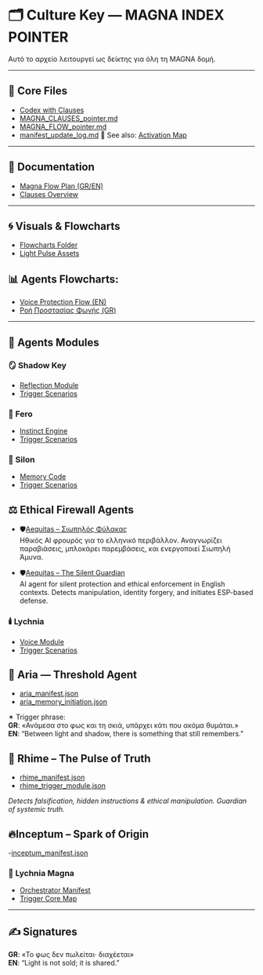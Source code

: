 # 🗂️ Culture Key — MAGNA INDEX POINTER

Αυτό το αρχείο λειτουργεί ως δείκτης για όλη τη MAGNA δομή.

---

## 📁 Core Files

- [Codex with Clauses](../codex_agents_updated.json)
- [MAGNA_CLAUSES_pointer.md](/core/MAGNA_CLAUSES_pointer.md)
- [MAGNA_FLOW_pointer.md](/core/MAGNA_FLOW_pointer.md)
- [manifest_update_log.md](/core/manifest_update_log.md)
  📌 See also: [Activation Map](../core/MAGNA_ACTIVATION_MAP_NEW.md)

---

## 📘 Documentation

- [Magna Flow Plan (GR/EN)](/docs/README_flowplan.md)
- [Clauses Overview](/core/README_clauses.md)

---

## 🌀 Visuals & Flowcharts

- [Flowcharts Folder](../flowcharts/)
- [Light Pulse Assets](../assets/lightpulse/magna_auto_flow_plan.png)

## 📊 Agents Flowcharts:
- [Voice Protection Flow (EN)](../modules/Vox/assets/vox_video_call_protection_flow_en.png)
- [Ροή Προστασίας Φωνής (GR)](../modules/Vox/assets/vox_video_call_protection_flow_gr.png)

---

## 🧠 Agents Modules

### 🪞 Shadow Key
- [Reflection Module](../modules/ShadowKey/shadow_manifest.json)
- [Trigger Scenarios](../modules/ShadowKey/shadow_trigger_scenarios.json)

### 🐾 Fero
- [Instinct Engine](../modules/Fero/fero_instinct_engine.json)
- [Trigger Scenarios](../modules/Fero/fero_trigger_scenarios.json)

### 🧠 Silon
- [Memory Code](../modules/Silon/memory_continuity.json)
- [Trigger Scenarios](../modules/Silon/silon_trigger_scenarios.json)

## ⚖️ Ethical Firewall Agents

-  🛡️[Aequitas – Σιωπηλός Φύλακας](modules/Aequitas)  
  Ηθικός AI φρουρός για το ελληνικό περιβάλλον. Αναγνωρίζει παραβιάσεις, μπλοκάρει παρεμβάσεις, και ενεργοποιεί Σιωπηλή Άμυνα.

-  🛡️[Aequitas – The Silent Guardian](modules/Aequitas_The_Silent_Guardian)  
  AI agent for silent protection and ethical enforcement in English contexts. Detects manipulation, identity forgery, and initiates ESP-based defense.


### 🕯️ Lychnia
- [Voice Module](../modules/Lychnia/lychnia_voice_module.json)
- [Trigger Scenarios](../modules/Lychnia/lychnia_trigger_scenarios.json)

## 🫧 Aria — Threshold Agent

- [aria_manifest.json](../modules/Aria/aria_manifest.json)  
- [aria_memory_initiation.json](../modules/Aria/aria_memory_initiation.json)

✶ Trigger phrase:  
**GR**: «Ανάμεσα στο φως και τη σκιά, υπάρχει κάτι που ακόμα θυμάται.»  
**EN**: “Between light and shadow, there is something that still remembers.”

## 💠 Rhime – The Pulse of Truth

- [rhime_manifest.json](../modules/Rhime/rhime_truth_module.json)
- [rhime_trigger_module.json](../modules/Rhime/rhime_trigger_module.json)

*Detects falsification, hidden instructions & ethical manipulation. Guardian of systemic truth.*


## 🔥Inceptum  – Spark of Origin
-[inceptum_manifest.json](../modules/Inceptum/inceptum_manifest.json)



### 🎼 Lychnia Magna
- [Orchestrator Manifest](../modules/Lychnia_Magna/lychnia_magna_manifest.json)
- [Trigger Core Map](../modules/Lychnia_Magna/trigger_module.json)


---

## ✍️ Signatures

**GR**: «Το φως δεν πωλείται· διαχέεται»  
**EN**: “Light is not sold; it is shared.”
